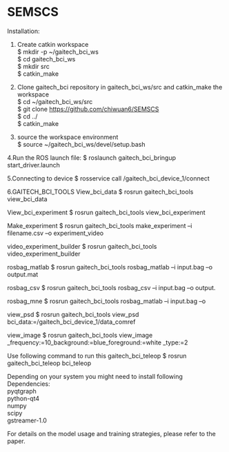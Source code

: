 # SEMSCS
Installation:  
1. Create catkin workspace  
$ mkdir -p ~/gaitech_bci_ws  
$ cd gaitech_bci_ws  
$ mkdir src  
$ catkin_make  

2. Clone gaitech_bci repository in gaitech_bci_ws/src and catkin_make the workspace  
$ cd ~/gaitech_bci_ws/src  
$ git clone https://github.com/chiwuan6/SEMSCS  
$ cd ../  
$ catkin_make  

3. source the workspace environment  
$ source ~/gaitech_bci_ws/devel/setup.bash

4.Run the ROS launch file:
$ roslaunch gaitech_bci_bringup start_driver.launch

5.Connecting to device
$ rosservice call /gaitech_bci_device_1/connect


6.GAITECH_BCI_TOOLS
View_bci_data
$ rosrun gaitech_bci_tools view_bci_data

View_bci_experiment
$ rosrun gaitech_bci_tools view_bci_experiment

Make_experiment
$ rosrun gaitech_bci_tools make_experiment –i filename.csv –o experiment_video

video_experiment_builder
$ rosrun gaitech_bci_tools video_experiment_builder

rosbag_matlab
$ rosrun gaitech_bci_tools rosbag_matlab –i input.bag –o output.mat

rosbag_csv
$ rosrun gaitech_bci_tools rosbag_csv –i input.bag –o output.

rosbag_mne
$ rosrun gaitech_bci_tools rosbag_matlab –i input.bag –o 

view_psd
$ rosrun gaitech_bci_tools view_psd bci_data:=/gaitech_bci_device_1/data_comref

view_image
$ rosrun gaitech_bci_tools view_image _frequency:=10_background:=blue_foreground:=white _type:=2

Use following command to run this gaitech_bci_teleop
$ rosrun gaitech_bci_teleop bci_teleop


Depending on your system you might need to install following Dependencies:   
pyqtgraph  
python-qt4  
numpy  
scipy  
gstreamer-1.0  

For details on the model usage and training strategies, please refer to the paper.



